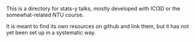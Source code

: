 This is a directory for stats-y talks, mostly developed with ICI3D or the somewhat-related NTU course.

It is meant to find its own resources on github and link them, but it has not yet been set up in a systematic way.
